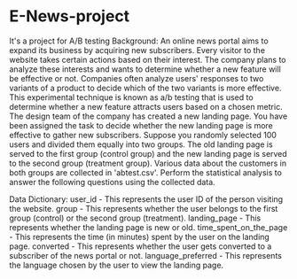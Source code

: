 # E-News-project
It's a project for A/B testing
Background:
An online news portal aims to expand its business by acquiring new subscribers. Every visitor to the website takes certain actions based on their interest. The company plans to analyze these interests and wants to determine whether a new feature will be effective or not. Companies often analyze users' responses to two variants of a product to decide which of the two variants is more effective. This experimental technique is known as a/b testing that is used to determine whether a new feature attracts users based on a chosen metric.
The design team of the company has created a new landing page. You have been assigned the task to decide whether the new landing page is more effective to gather new subscribers. Suppose you randomly selected 100 users and divided them equally into two groups. The old landing page is served to the first group (control group) and the new landing page is served to the second group (treatment group). Various data about the customers in both groups are collected in 'abtest.csv'. Perform the statistical analysis to answer the following questions using the collected data.

Data Dictionary:
user_id - This represents the user ID of the person visiting the website.
group - This represents whether the user belongs to the first group (control) or the second group (treatment).
landing_page - This represents whether the landing page is new or old.
time_spent_on_the_page - This represents the time (in minutes) spent by the user on the landing page.
converted - This represents whether the user gets converted to a subscriber of the news portal or not.
language_preferred - This represents the language chosen by the user to view the landing page.

